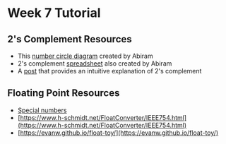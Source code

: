 # Week 7 Tutorial

## 2's Complement Resources
- This [number circle diagram](three-bit-representation.png) created by Abiram
- 2's complement [spreadsheet](https://docs.google.com/spreadsheets/d/1Sf8U_3197HNtd-399DcJiLHrb7N_ZJn5X0rWq5uHl8M/edit#gid=0) also created by Abiram
- A [post](https://www.ralismark.xyz/posts/twos-complement) that provides an intuitive explanation of 2's complement

## Floating Point Resources
- [Special numbers](special_numbers.png)
- [https://www.h-schmidt.net/FloatConverter/IEEE754.html](https://www.h-schmidt.net/FloatConverter/IEEE754.html)
- [https://evanw.github.io/float-toy/](https://evanw.github.io/float-toy/)

